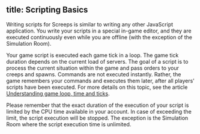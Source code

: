 title: Scripting Basics
---

Writing scripts for Screeps is similar to writing any other JavaScript application. You write your scripts in a special in-game editor, and they are executed continuously even while you are offline (with the exception of the Simulation Room).

Your game script is executed each game tick in a loop. The game tick duration depends on the current load of servers. The goal of a script is to process the current situation within the game and pass orders to your creeps and spawns. Commands are not executed instantly. Rather, the game remembers your commands and executes them later, after all players' scripts have been executed. For more details on this topic, see the article [Understanding game loop, time and ticks](/game-loop.md).

Please remember that the exact duration of the execution of your script is limited by the CPU time available in your account. In case of exceeding the limit, the script execution will be stopped. The exception is the Simulation Room where the script execution time is unlimited.